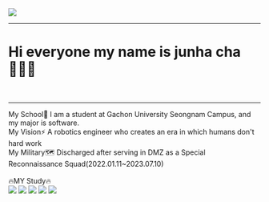 <img src="https://capsule-render.vercel.app/api?type=soft&color=gradient&height=100&section=header&text=Welcome%20mygit&animation=blinking&fontSize=50" />
<hr>
<H1>Hi everyone my name is junha cha🙋🏻‍♂️</H1><br>
<hr>
My School🏢 I am a student at Gachon University Seongnam Campus, and my major is software.<br>
My Vision⚡️ A robotics engineer who creates an era in which humans don't hard work<br>
My Military🗺️ Discharged after serving in DMZ as a Special Reconnaissance Squad(2022.01.11~2023.07.10)<br><br>
🔥MY Study🔥
	<div align="left">
	<img src="https://img.shields.io/badge/Java-007396?style=flat&logo=Java&logoColor=white" />
	<img src="https://img.shields.io/badge/HTML5-E34F26?style=flat&logo=HTML5&logoColor=white" />
	<img src="https://img.shields.io/badge/CSS3-1572B6?style=flat&logo=CSS3&logoColor=white" />
	<img src="https://img.shields.io/badge/javascript-#F7DF1E?style=flat&logo=javascript&logoColor=white" />
	<img src="https://img.shields.io/badge/c-#A8B9CC?style=flat&logo=c123&logoColor=white" />
  </div>


